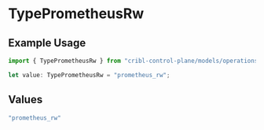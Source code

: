 # TypePrometheusRw

## Example Usage

```typescript
import { TypePrometheusRw } from "cribl-control-plane/models/operations";

let value: TypePrometheusRw = "prometheus_rw";
```

## Values

```typescript
"prometheus_rw"
```